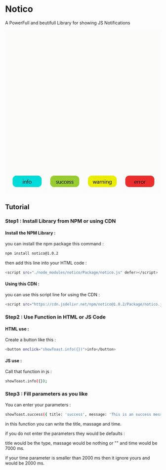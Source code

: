 # Notico
A PowerFull and beutifull Library for showing JS Notifications

<div align=center width="300">
    <img src="./gif/gif.gif" alt="Notification Gif" />
</div>

## Tutorial

### Step1 : Install Library from NPM or using CDN

#### Install the NPM Library :

you can install the npm package this command :

```sh
npm install notico@1.0.2
```

then add this line into your HTML code :

```sh
<script src="./node_modules/notico/Package/notico.js" defer></script>
```

#### Using this CDN :

you can use this script line for using the CDN :

```sh
<script src="https://cdn.jsdelivr.net/npm/notico@1.0.2/Package/notico.js" defer></script>
```

### Step2 : Use Function in HTML or JS Code

#### HTML use :

Create a button like this :
```sh
<button onclick="showToast.info({})">info</button>
```

#### JS use :

Call that function in js :
```sh
showToast.info({});
```

### Step3 : Fill parameters as you like

You can enter your parameters :

```sh
showToast.success({ title: 'success', message: 'This is an success message', time: 7000 });
```

in this function you can write the title, massage and time.

if you do not enter the parameters they would be defaults :

title would be the type, massage would be nothing or "" and time would be 7000 ms.

if your time parameter is smaller than 2000 ms then it ignore yours and would be 2000 ms.
